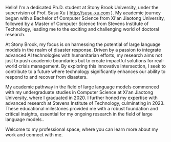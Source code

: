 Hello! I'm a dedicated Ph.D. student at Stony Brook University, under the supervision of Prof. Susu Xu ( http://susu-xu.com ). My academic journey began with a Bachelor of Computer Science from Xi'an Jiaotong University, followed by a Master of Computer Science from Stevens Institute of Technology, leading me to the exciting and challenging world of doctoral research.

At Stony Brook, my focus is on harnessing the potential of large language models in the realm of disaster response. Driven by a passion to integrate advanced AI technologies with humanitarian efforts, my research aims not just to push academic boundaries but to create impactful solutions for real-world crisis management. By exploring this innovative intersection, I seek to contribute to a future where technology significantly enhances our ability to respond to and recover from disasters.

My academic pathway in the field of large language models commenced with my undergraduate studies in Computer Science at Xi'an Jiaotong University, where I graduated in 2020. I further honed my expertise with advanced research at Stevens Institute of Technology, culminating in 2023. These educational milestones provided me with a robust foundation and critical insights, essential for my ongoing research in the field of large language models..

Welcome to my professional space, where you can learn more about my work and connect with me.
